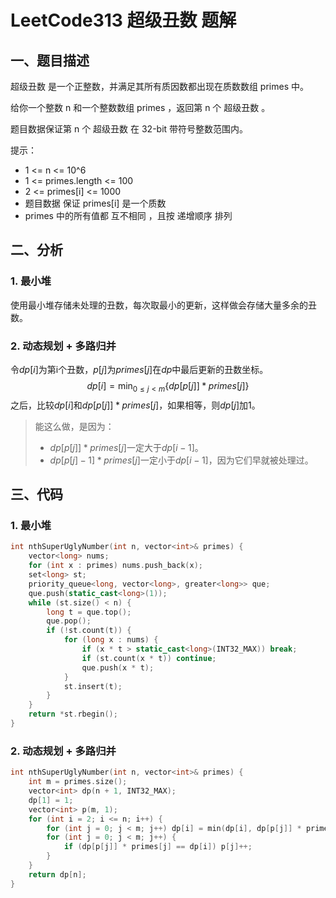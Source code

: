 # LeetCode313 超级丑数 题解

## 一、题目描述

超级丑数 是一个正整数，并满足其所有质因数都出现在质数数组 primes 中。

给你一个整数 n 和一个整数数组 primes ，返回第 n 个 超级丑数 。

题目数据保证第 n 个 超级丑数 在 32-bit 带符号整数范围内。

提示：

+ 1 <= n <= 10^6
+ 1 <= primes.length <= 100
+ 2 <= primes[i] <= 1000
+ 题目数据 保证 primes[i] 是一个质数
+ primes 中的所有值都 互不相同 ，且按 递增顺序 排列



## 二、分析

### 1. 最小堆

使用最小堆存储未处理的丑数，每次取最小的更新，这样做会存储大量多余的丑数。

### 2. 动态规划 + 多路归并

令$dp[i]$为第i个丑数，$p[j]$为$primes[j]$在$dp$中最后更新的丑数坐标。
$$
dp[i]=\min_{0\le j< m}\{dp[p[j]] * primes[j]\}
$$
之后，比较$dp[i]$和$dp[p[j]] * primes[j]$，如果相等，则$dp[j]$加1。

> 能这么做，是因为：
>
> + $dp[p[j]] * primes[j]$一定大于$dp[i-1]$。
> + $dp[p[j]-1] * primes[j]$一定小于$dp[i-1]$，因为它们早就被处理过。



## 三、代码

### 1. 最小堆

```c++
int nthSuperUglyNumber(int n, vector<int>& primes) {
    vector<long> nums;
    for (int x : primes) nums.push_back(x);
    set<long> st;
    priority_queue<long, vector<long>, greater<long>> que;
    que.push(static_cast<long>(1));
    while (st.size() < n) {
        long t = que.top();
        que.pop();
        if (!st.count(t)) {
            for (long x : nums) {
                if (x * t > static_cast<long>(INT32_MAX)) break;
                if (st.count(x * t)) continue;
                que.push(x * t);
            }
            st.insert(t);
        }
    }
    return *st.rbegin();
}
```



### 2. 动态规划 + 多路归并

```c++
int nthSuperUglyNumber(int n, vector<int>& primes) {
    int m = primes.size();
    vector<int> dp(n + 1, INT32_MAX);
    dp[1] = 1;
    vector<int> p(m, 1);
    for (int i = 2; i <= n; i++) {
        for (int j = 0; j < m; j++) dp[i] = min(dp[i], dp[p[j]] * primes[j]);
        for (int j = 0; j < m; j++) {
            if (dp[p[j]] * primes[j] == dp[i]) p[j]++;
        }
    }
    return dp[n];
}
```



